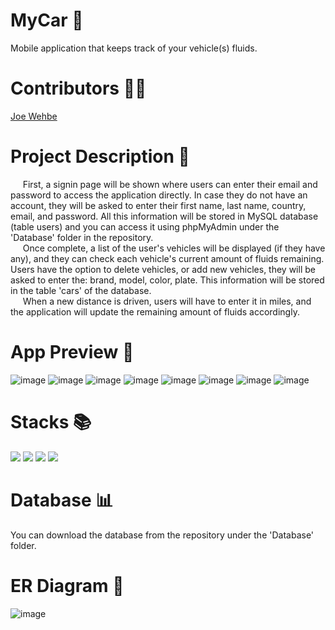 # MyCar :car:
Mobile application that keeps track of your vehicle(s) fluids. 

# Contributors :raising_hand_man:
<a href="https://github.com/Joe-Wehbe">Joe Wehbe</a>

# Project Description :page_with_curl:
     First, a signin page will be shown where users can enter their email and password to access the application directly. In case they do not have an account, they will be asked to enter their first name, last name, country, email, and password. All this information will be stored in MySQL database (table users) and you can access it using phpMyAdmin under the 'Database' folder in the repository.\
     Once complete, a list of the user's vehicles will be displayed (if they have any), and they can check each vehicle's current amount of fluids remaining. Users have the option to delete vehicles, or add new vehicles, they will be asked to enter the: brand, model, color, plate. This information will be stored in the table 'cars' of the database.\
     When a new distance is driven, users will have to enter it in miles, and the application will update the remaining amount of fluids accordingly. 

# App Preview :iphone:
![image](https://user-images.githubusercontent.com/102875229/207973611-6b4a781b-8281-4a89-a8a4-4b10187872cc.png)
![image](https://user-images.githubusercontent.com/102875229/207970566-a17d6dd4-701b-4c78-9a4e-a4b9fa1efadf.png)
![image](https://user-images.githubusercontent.com/102875229/207970716-ebabf441-9f2f-49df-ac4c-c29fd1b70cfc.png)
![image](https://user-images.githubusercontent.com/102875229/207970933-d3f625cd-6763-43d3-8ac7-0df79fecb6f0.png)
![image](https://user-images.githubusercontent.com/102875229/207971364-aaf240f2-0242-464a-ae72-ac6fc727a287.png)
![image](https://user-images.githubusercontent.com/102875229/207971512-cfd824ec-9f5e-427c-a9a3-c145c5172eef.png)
![image](https://user-images.githubusercontent.com/102875229/207971636-fb2cccd9-d297-455c-b9b3-e95b5745ce41.png)
![image](https://user-images.githubusercontent.com/102875229/207971824-1eed82ee-0083-422b-b9da-a2feb5c459ef.png)

# Stacks :books:
<img src="https://img.shields.io/badge/-PHP-232531?logo=php&logoColor=white&style=for-the-badge" ></img>
<img src="https://img.shields.io/badge/-java-5382a1?logo=&logoColor=white&style=for-the-badge" ></img>
<img src="https://img.shields.io/badge/-MYSQL-00758f?logo=mysql&logoColor=white&style=for-the-badge" ></img>
<img src="https://img.shields.io/badge/-ANDROID%20STUDIO-3DDC84?logo=android-studio&logoColor=white&style=for-the-badge" ></img>

# Database :bar_chart:
You can download the database from the repository under the 'Database' folder.

# ER Diagram :link:
![image](https://user-images.githubusercontent.com/102875229/207974550-3ca3fe1e-488d-41bf-b088-71dfc135a4a0.png)


